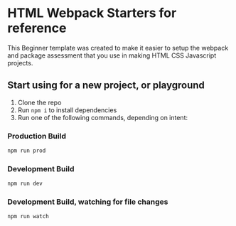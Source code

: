 # HTML Webpack Starters for reference

This Beginner template was created to make it easier to setup the webpack and package assessment that you use in making HTML CSS Javascript projects.

## Start using for a new project, or playground

1. Clone the repo
2. Run `npm i` to install dependencies
3. Run one of the following commands, depending on intent:

### Production Build

```bash
npm run prod
```

### Development Build

```bash
npm run dev
```

### Development Build, watching for file changes

```bash
npm run watch
```
